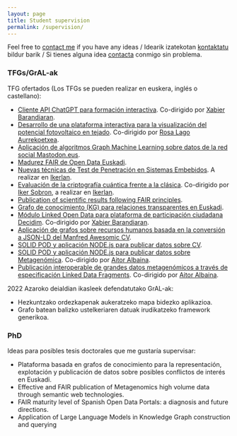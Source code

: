 ```yaml
---
layout: page
title: Student supervision
permalink: /supervision/
---
```


Feel free to [contact me](https://mikel-egana-aranguren.github.io/contact/) if you have any ideas / Idearik izatekotan [kontaktatu](https://mikel-egana-aranguren.github.io/contact/) bildur barik / Si tienes alguna idea [contacta](https://mikel-egana-aranguren.github.io/contact/) conmigo sin problema.

### TFGs/GrAL-ak

TFG ofertados (Los TFGs se pueden realizar en euskera, inglés o castellano):

* [Cliente API ChatGPT para formación interactiva](MikelEgaña-TFG-23-24-ChatGPT-API.pdf). Co-dirigido por [Xabier Barandiaran](https://xabier.barandiaran.net/).
* [Desarrollo de una plataforma interactiva para la visualización del potencial fotovoltaico en tejado](PropuestaTFG-Profesorado_Plataforma_web_UPV_solar.pdf). Co-dirigido por [Rosa Lago Aurrekoetxea](https://www.ehu.eus/es/web/graduak/grado-ingenieria-mecanica-bizkaia/profesorado?p_redirect=fichaPDI&p_idp=6010).
* [Aplicación de algoritmos Graph Machine Learning sobre datos de la red social Mastodon.eus](MikelEgaña-TFG-22-23-Mastodon-Grafo-Algoritmos.pdf).
* [Madurez FAIR de Open Data Euskadi](MikelEgana-PropuestaTFG-22-23-madurez-FAIR-OpenData_euskadi.pdf).
* [Nuevas técnicas de Test de Penetración en Sistemas Embebidos](MikelEgaña-Ikerlan-TFG-22-23-Pentest-sistemas-embebidos.pdf). A realizar en [Ikerlan](https://www.ikerlan.es/).
* [Evaluación de la criptografía cuántica frente a la clásica](IkerSobron-MikelEgaña_Ikerlan-PropuestaTFG_Criptografia_cuantica.pdf). Co-dirigido por [Iker Sobron](https://www.ehu.eus/es/web/graduak/grado-ingenieria-informatica-de-gestion-y-sistemas-de-informacion-bizkaia/profesorado?p_redirect=fichaPDI&p_idp=323163), a realizar en [Ikerlan](https://www.ikerlan.es/).
* [Publication of scientific results following FAIR principles](MikelEgana-PropuestaTFG-22-23-publication-FAIR-principles.pdf).
* [Grafo de conocimiento (KG) para relaciones transparentes en Euskadi](MikelEgaña-TFG-22-23-GrafoConocimientoRelacionesTransparentesEuskadi.pdf).
* [Módulo Linked Open Data para plataforma de participación ciudadana Decidim](MikelEgaña-TFG-22-23-Decidim_LOD.pdf). Co-dirigido por [Xabier Barandiaran](https://xabier.barandiaran.net/).
* [Aplicación de  grafos sobre recursos humanos basada en la conversión a JSON-LD del Manfred Awesomic CV](MikelEgaña-TFG-22-23-Manfred-CV-JSON-LD-GraphDB.pdf).
* [SOLID POD y aplicación NODE.js para publicar datos sobre CV](MikelEgaña-TFG-22-23-SOLID-POD-LinkedIn.pdf).
* [SOLID POD y aplicación NODE.js para publicar datos sobre Metagenómica](MikelEgaña-TFG-22-23-SOLID-POD-EarthMicroBiomeProject.pdf). Co-dirigido por [Aitor Albaina](https://www.ehu.eus/es/web/doktoregoa/doctorado-biodiversidad-funcionamiento-y-gestion-ecosistemas/profesorado?p_redirect=fichaPDI&p_idp=272295).
* [Publicación interoperable de grandes datos metagenómicos a través de especificación Linked Data Fragments](MikelEgaña-TFG-22-23-Metagenomica-LD-fragments.pdf). Co-dirigido por [Aitor Albaina](https://www.ehu.eus/es/web/doktoregoa/doctorado-biodiversidad-funcionamiento-y-gestion-ecosistemas/profesorado?p_redirect=fichaPDI&p_idp=272295).

2022 Azaroko deialdian ikasleek defendatutako GrAL-ak:

* Hezkuntzako ordezkapenak aukeratzeko mapa bidezko aplikazioa.
* Grafo batean balizko ustelkeriaren datuak irudikatzeko framework generikoa.

### PhD

Ideas para posibles tesis doctorales que me gustaría supervisar:

* Plataforma basada en grafos de conocimiento para la representación, explotación y publicación de datos sobre posibles conflictos de interés en Euskadi.
* Effective and FAIR publication of Metagenomics high volume data through semantic web technologies.
* FAIR maturity level of Spanish Open Data Portals: a diagnosis and future directions.
* Application of Large Language Models in Knowledge Graph construction and querying
